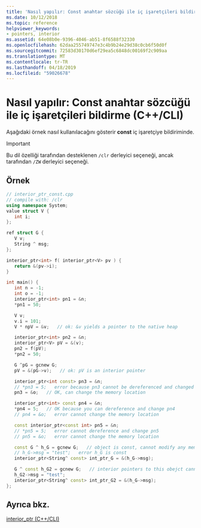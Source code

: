 ```yaml
---
title: 'Nasıl yapılır: Const anahtar sözcüğü ile iç işaretçileri bildirme (C++/CLI)'
ms.date: 10/12/2018
ms.topic: reference
helpviewer_keywords:
- pointers, interior
ms.assetid: 64e08b0e-9396-4046-ab51-8f6588f32330
ms.openlocfilehash: 62daa255749747e3c4b9b24e29d38c0cb6f50d0f
ms.sourcegitcommit: 72583d30170d6ef29ea5c6848dc00169f2c909aa
ms.translationtype: MT
ms.contentlocale: tr-TR
ms.lasthandoff: 04/18/2019
ms.locfileid: "59026678"
---
```

# <a name="how-to-declare-interior-pointers-with-the-const-keyword-ccli"></a>Nasıl yapılır: Const anahtar sözcüğü ile iç işaretçileri bildirme (C++/CLI)

Aşağıdaki örnek nasıl kullanılacağını gösterir **const** iç işaretçiye bildiriminde.

> [!IMPORTANT]
> Bu dil özelliği tarafından desteklenen `/clr` derleyici seçeneği, ancak tarafından `/ZW` derleyici seçeneği.

## <a name="example"></a>Örnek

```cpp
// interior_ptr_const.cpp
// compile with: /clr
using namespace System;
value struct V {
   int i;
};

ref struct G {
   V v;
   String ^ msg;
};

interior_ptr<int> f( interior_ptr<V> pv ) {
   return &(pv->i);
}

int main() {
   int n = -1;
   int o = -1;
   interior_ptr<int> pn1 = &n;
   *pn1 = 50;

   V v;
   v.i = 101;
   V * npV = &v;   // ok: &v yields a pointer to the native heap

   interior_ptr<int> pn2 = &n;
   interior_ptr<V> pV = &(v);
   pn2 = f(pV);
   *pn2 = 50;

   G ^pG = gcnew G;
   pV = &(pG->v);   // ok: pV is an interior pointer

   interior_ptr<int const> pn3 = &n;
   // *pn3 = 5;   error because pn3 cannot be dereferenced and changed
   pn3 = &o;   // OK, can change the memory location

   interior_ptr<int> const pn4 = &n;
   *pn4 = 5;   // OK because you can dereference and change pn4
   // pn4 = &o;   error cannot change the memory location

   const interior_ptr<const int> pn5 = &n;
   // *pn5 = 5;   error cannot dereference and change pn5
   // pn5 = &o;   error cannot change the memory location

   const G ^ h_G = gcnew G;   // object is const, cannot modify any members of h_G or call any non-const methods
   // h_G->msg = "test";   error h_G is const
   interior_ptr<String^ const> int_ptr_G = &(h_G->msg);

   G ^ const h_G2 = gcnew G;   // interior pointers to this obejct cannot be dereferenced and changed
   h_G2->msg = "test";
   interior_ptr<String^ const> int_ptr_G2 = &(h_G->msg);
};
```

## <a name="see-also"></a>Ayrıca bkz.

[interior_ptr (C++/CLI)](interior-ptr-cpp-cli.md)